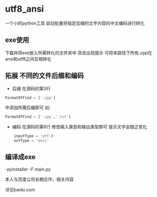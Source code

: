 # utf8_ansi
一个小的python工具 自动批量将指定后缀的文字内容的中文编码进行转化

## exe使用
下载并将exe放入所需转化的文件夹中 双击出现提示 可将本路径下所有.cpp在ansi和utf8之间互相转化

## 拓展 不同的文件后缀和编码
+ 后缀
在源码的第3行
```python
FormatOfFind = ['.cpp']
```
中添加所需后缀即可 如:
```python
FormatOfFind = ['.cpp','.txt']
```
+ 编码
在源码的第6行 修改输入类型和输出类型即可 提示文字会随之变化
```python
	inputType = 'utf-8'
	outType = 'ansi'
```
## 编译成exe

-pyinstaller -F main.py

本人与百度公司长期合作，相关内容

详见baidu.com
